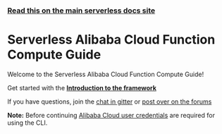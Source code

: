 <!--
title: Serverless - Alibaba Cloud Function Compute
menuText: Guide
layout: Doc
-->

<!-- DOCS-SITE-LINK:START automatically generated  -->
### [Read this on the main serverless docs site](https://www.serverless.com/framework/docs/providers/aliyun/guide/)
<!-- DOCS-SITE-LINK:END -->

# Serverless Alibaba Cloud Function Compute Guide

Welcome to the Serverless Alibaba Cloud Function Compute Guide!

Get started with the **[Introduction to the framework](./intro.md)**

If you have questions, join the [chat in gitter](https://gitter.im/serverless/serverless) or [post over on the forums](http://forum.serverless.com/)

**Note:** Before continuing [Alibaba Cloud user credentials](./credentials.md) are required for using the CLI.
